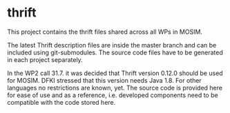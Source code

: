 # thrift

This project contains the thrift files shared across all WPs in MOSIM. 

The latest Thrift description files are inside the master branch and can be included using git-submodules. The source code files have to be generated in each project separately.

In the WP2 call 31.7. it was decided that Thrift version 0.12.0 should be used for MOSIM. DFKI stressed that this version needs Java 1.8. For other languages no restrictions are known, yet. The source code is provided here for ease of use and as a reference, i.e. developed components need to be compatible with the code stored here.